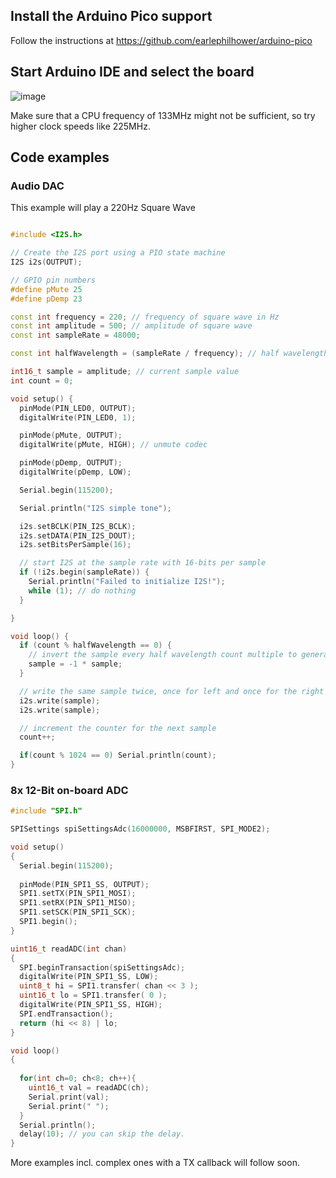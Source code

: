 
## Install the Arduino Pico support

Follow the instructions at https://github.com/earlephilhower/arduino-pico

## Start Arduino IDE and select the board

![image](https://user-images.githubusercontent.com/6614616/202922012-ed16922f-f353-42dd-bd7d-925e63ae62e7.png)

Make sure that a CPU frequency of 133MHz might not be sufficient, so try higher clock speeds like 225MHz.

## Code examples

### Audio DAC

This example will play a 220Hz Square Wave
```cpp

#include <I2S.h>

// Create the I2S port using a PIO state machine
I2S i2s(OUTPUT);

// GPIO pin numbers
#define pMute 25
#define pDemp 23

const int frequency = 220; // frequency of square wave in Hz
const int amplitude = 500; // amplitude of square wave
const int sampleRate = 48000;

const int halfWavelength = (sampleRate / frequency); // half wavelength of square wave

int16_t sample = amplitude; // current sample value
int count = 0;

void setup() {
  pinMode(PIN_LED0, OUTPUT);
  digitalWrite(PIN_LED0, 1);

  pinMode(pMute, OUTPUT);
  digitalWrite(pMute, HIGH); // unmute codec

  pinMode(pDemp, OUTPUT);
  digitalWrite(pDemp, LOW);

  Serial.begin(115200);

  Serial.println("I2S simple tone");

  i2s.setBCLK(PIN_I2S_BCLK);
  i2s.setDATA(PIN_I2S_DOUT);
  i2s.setBitsPerSample(16);

  // start I2S at the sample rate with 16-bits per sample
  if (!i2s.begin(sampleRate)) {
    Serial.println("Failed to initialize I2S!");
    while (1); // do nothing
  }

}

void loop() {
  if (count % halfWavelength == 0) {
    // invert the sample every half wavelength count multiple to generate square wave
    sample = -1 * sample;
  }

  // write the same sample twice, once for left and once for the right channel
  i2s.write(sample);
  i2s.write(sample);

  // increment the counter for the next sample
  count++;

  if(count % 1024 == 0) Serial.println(count);
}
```

### 8x 12-Bit on-board ADC
```cpp
#include "SPI.h"

SPISettings spiSettingsAdc(16000000, MSBFIRST, SPI_MODE2);

void setup()
{
  Serial.begin(115200);
  
  pinMode(PIN_SPI1_SS, OUTPUT);
  SPI1.setTX(PIN_SPI1_MOSI);
  SPI1.setRX(PIN_SPI1_MISO);
  SPI1.setSCK(PIN_SPI1_SCK);
  SPI1.begin();
}

uint16_t readADC(int chan)
{
  SPI.beginTransaction(spiSettingsAdc);
  digitalWrite(PIN_SPI1_SS, LOW);
  uint8_t hi = SPI1.transfer( chan << 3 );
  uint16_t lo = SPI1.transfer( 0 );
  digitalWrite(PIN_SPI1_SS, HIGH);
  SPI.endTransaction();
  return (hi << 8) | lo;
}

void loop()
{
  
  for(int ch=0; ch<8; ch++){
    uint16_t val = readADC(ch);
    Serial.print(val);
    Serial.print(" ");
  }
  Serial.println();
  delay(10); // you can skip the delay.
}
```

More examples incl. complex ones with a TX callback will follow soon.
